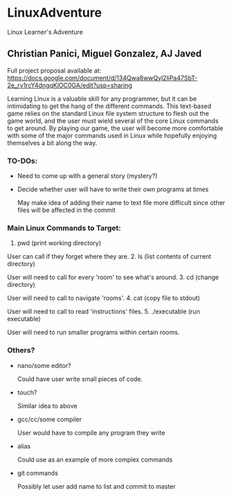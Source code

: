 # LinuxAdventure
Linux Learner's Adventure

## Christian Panici, Miguel Gonzalez, AJ Javed

Full project proposal available at: https://docs.google.com/document/d/134Qwa8wwQyl2liPa47SbT-2e_rv1rcY4dngqKlOC0GA/edit?usp=sharing

Learning Linux is a valuable skill for any programmer, but it can be intimidating to get the hang of the different commands. This text-based game relies on the standard Linux file system structure to flesh out the game world, and the user must wield several of the core Linux commands to get around. By playing our game, the user will become more comfortable with some of the major commands used in Linux while hopefully enjoying themselves a bit along the way.


### TO-DOs:
- Need to come up with a general story (mystery?)
- Decide whether user will have to write their own programs at times

  May make idea of adding their name to text file more difficult since other files will be affected in the commit

### Main Linux Commands to Target:

1. pwd (print working directory)

  User can call if they forget where they are.
2. ls (list contents of current directory)

  User will need to call for every 'room' to see what's around.
3. cd (change directory)

  User will need to call to navigate 'rooms'.
4. cat (copy file to stdout)

  User will need to call to read 'instructions' files.
5.  ./executable (run executable)

  User will need to run smaller programs within certain rooms.

### Others?
- nano/some editor?

  Could have user write small pieces of code.
- touch?

  Similar idea to above
- gcc/cc/some compiler

  User would have to compile any program they write
- alias

  Could use as an example of more complex commands
- git commands

  Possibly let user add name to list and commit to master

